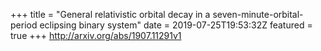 +++
title = "General relativistic orbital decay in a seven-minute-orbital-period   eclipsing binary system"
date = 2019-07-25T19:53:32Z
featured = true
+++
http://arxiv.org/abs/1907.11291v1
